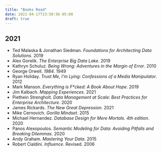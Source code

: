 ```yaml
---
title: "Books Read"
date: 2021-04-17T23:50:56-05:00
draft: true
---
```


## 2021
- Ted Malaska & Jonathan Siedman. _Foundations for Architecting Data Solutions_. 2019
- Alex Gorelik. _The Enterprise Big Data Lake_. 2019
- Kathryn Schuluz. _Being Wrong: Adventures in the Margin of Error_. 2010
- George Orwell. _1984_. 1949
- Ryan Holiday. _Trust Me, I'm Lying: Confessions of a Media Manipulator_. 2012
- Mark Manson. _Everything is F*cked: A Book About Hope_. 2019
- Jim Kalbach. _Mapping Experiences_. 2021
- Piethein Strengholt. _Data Management at Scale: Best Practices for Enterprise Architecture_. 2020
- James Rickards. _The New Great Depression_. 2021
- Mike Cernovich. _Gorilla Mindset_. 2015
- Michael Hernandez. _Database Design for Mere Mortals. 4th edition_. 2020
- Panos Alexopoulos. _Semantic Modeling for Data: Avoiding Pitfalls and Breaking Dilemmas_. 2020 
- Andy Graham. _Mastering Your Data_. 2015
- Robert Cialdini. _Influence_. Revised. 2006